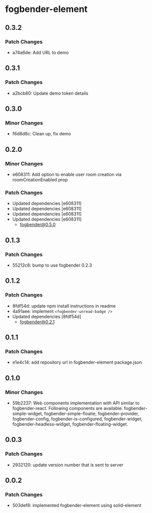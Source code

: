# fogbender-element

## 0.3.2

### Patch Changes

- a74a6de: Add URL to demo

## 0.3.1

### Patch Changes

- a2bcb80: Update demo token details

## 0.3.0

### Minor Changes

- f6d8d8c: Clean up, fix demo

## 0.2.0

### Minor Changes

- e608311: Add option to enable user room creation via roomCreationEnabled prop

### Patch Changes

- Updated dependencies [e608311]
- Updated dependencies [e608311]
- Updated dependencies [e608311]
- Updated dependencies [e608311]
  - fogbender@0.5.0

## 0.1.3

### Patch Changes

- 55212c8: bump to use fogbender 0.2.3

## 0.1.2

### Patch Changes

- 8fdf54d: update npm install instructions in readme
- 4a91aee: implement `<fogbender-unread-badge />`
- Updated dependencies [8fdf54d]
  - fogbender@0.2.1

## 0.1.1

### Patch Changes

- e1e4c14: add repository url in fogbender-element package.json

## 0.1.0

### Minor Changes

- 59b2237: Web components implementation with API similar to fogbender-react. Following components are available: fogbender-simple-widget, fogbender-simple-floatie, fogbender-provider, fogbender-config, fogbender-is-configured, fogbender-widget, fogbender-headless-widget, fogbender-floating-widget.

## 0.0.3

### Patch Changes

- 2932120: update version number that is sent to server

## 0.0.2

### Patch Changes

- 503def8: implemented fogbender-element using solid-element
